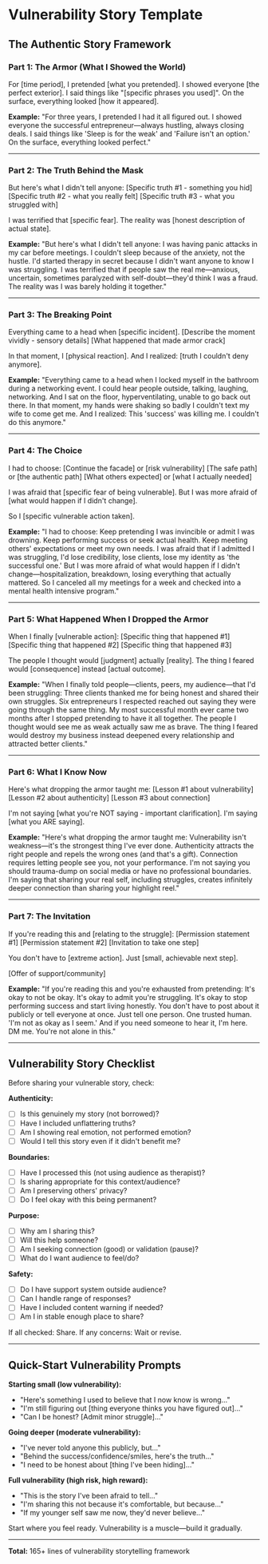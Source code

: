 # Vulnerability Story Template

## The Authentic Story Framework

### Part 1: The Armor (What I Showed the World)

For [time period], I pretended [what you pretended].
I showed everyone [the perfect exterior].
I said things like "[specific phrases you used]".
On the surface, everything looked [how it appeared].

**Example:**
"For three years, I pretended I had it all figured out. I showed everyone the successful entrepreneur—always hustling, always closing deals. I said things like 'Sleep is for the weak' and 'Failure isn't an option.' On the surface, everything looked perfect."

---

### Part 2: The Truth Behind the Mask

But here's what I didn't tell anyone:
[Specific truth #1 - something you hid]
[Specific truth #2 - what you really felt]
[Specific truth #3 - what you struggled with]

I was terrified that [specific fear].
The reality was [honest description of actual state].

**Example:**
"But here's what I didn't tell anyone: I was having panic attacks in my car before meetings. I couldn't sleep because of the anxiety, not the hustle. I'd started therapy in secret because I didn't want anyone to know I was struggling. I was terrified that if people saw the real me—anxious, uncertain, sometimes paralyzed with self-doubt—they'd think I was a fraud. The reality was I was barely holding it together."

---

### Part 3: The Breaking Point

Everything came to a head when [specific incident].
[Describe the moment vividly - sensory details]
[What happened that made armor crack]

In that moment, I [physical reaction].
And I realized: [truth I couldn't deny anymore].

**Example:**
"Everything came to a head when I locked myself in the bathroom during a networking event. I could hear people outside, talking, laughing, networking. And I sat on the floor, hyperventilating, unable to go back out there. In that moment, my hands were shaking so badly I couldn't text my wife to come get me. And I realized: This 'success' was killing me. I couldn't do this anymore."

---

### Part 4: The Choice

I had to choose:
[Continue the facade] or [risk vulnerability]
[The safe path] or [the authentic path]
[What others expected] or [what I actually needed]

I was afraid that [specific fear of being vulnerable].
But I was more afraid of [what would happen if I didn't change].

So I [specific vulnerable action taken].

**Example:**
"I had to choose: Keep pretending I was invincible or admit I was drowning. Keep performing success or seek actual health. Keep meeting others' expectations or meet my own needs. I was afraid that if I admitted I was struggling, I'd lose credibility, lose clients, lose my identity as 'the successful one.' But I was more afraid of what would happen if I didn't change—hospitalization, breakdown, losing everything that actually mattered. So I canceled all my meetings for a week and checked into a mental health intensive program."

---

### Part 5: What Happened When I Dropped the Armor

When I finally [vulnerable action]:
[Specific thing that happened #1]
[Specific thing that happened #2]
[Specific thing that happened #3]

The people I thought would [judgment] actually [reality].
The thing I feared would [consequence] instead [actual outcome].

**Example:**
"When I finally told people—clients, peers, my audience—that I'd been struggling: Three clients thanked me for being honest and shared their own struggles. Six entrepreneurs I respected reached out saying they were going through the same thing. My most successful month ever came two months after I stopped pretending to have it all together. The people I thought would see me as weak actually saw me as brave. The thing I feared would destroy my business instead deepened every relationship and attracted better clients."

---

### Part 6: What I Know Now

Here's what dropping the armor taught me:
[Lesson #1 about vulnerability]
[Lesson #2 about authenticity]
[Lesson #3 about connection]

I'm not saying [what you're NOT saying - important clarification].
I'm saying [what you ARE saying].

**Example:**
"Here's what dropping the armor taught me: Vulnerability isn't weakness—it's the strongest thing I've ever done. Authenticity attracts the right people and repels the wrong ones (and that's a gift). Connection requires letting people see you, not your performance. I'm not saying you should trauma-dump on social media or have no professional boundaries. I'm saying that sharing your real self, including struggles, creates infinitely deeper connection than sharing your highlight reel."

---

### Part 7: The Invitation

If you're reading this and [relating to the struggle]:
[Permission statement #1]
[Permission statement #2]
[Invitation to take one step]

You don't have to [extreme action].
Just [small, achievable next step].

[Offer of support/community]

**Example:**
"If you're reading this and you're exhausted from pretending: It's okay to not be okay. It's okay to admit you're struggling. It's okay to stop performing success and start living honestly. You don't have to post about it publicly or tell everyone at once. Just tell one person. One trusted human. 'I'm not as okay as I seem.' And if you need someone to hear it, I'm here. DM me. You're not alone in this."

---

## Vulnerability Story Checklist

Before sharing your vulnerable story, check:

**Authenticity:**
- [ ] Is this genuinely my story (not borrowed)?
- [ ] Have I included unflattering truths?
- [ ] Am I showing real emotion, not performed emotion?
- [ ] Would I tell this story even if it didn't benefit me?

**Boundaries:**
- [ ] Have I processed this (not using audience as therapist)?
- [ ] Is sharing appropriate for this context/audience?
- [ ] Am I preserving others' privacy?
- [ ] Do I feel okay with this being permanent?

**Purpose:**
- [ ] Why am I sharing this?
- [ ] Will this help someone?
- [ ] Am I seeking connection (good) or validation (pause)?
- [ ] What do I want audience to feel/do?

**Safety:**
- [ ] Do I have support system outside audience?
- [ ] Can I handle range of responses?
- [ ] Have I included content warning if needed?
- [ ] Am I in stable enough place to share?

If all checked: Share.
If any concerns: Wait or revise.

---

## Quick-Start Vulnerability Prompts

**Starting small (low vulnerability):**
- "Here's something I used to believe that I now know is wrong..."
- "I'm still figuring out [thing everyone thinks you have figured out]..."
- "Can I be honest? [Admit minor struggle]..."

**Going deeper (moderate vulnerability):**
- "I've never told anyone this publicly, but..."
- "Behind the success/confidence/smiles, here's the truth..."
- "I need to be honest about [thing I've been hiding]..."

**Full vulnerability (high risk, high reward):**
- "This is the story I've been afraid to tell..."
- "I'm sharing this not because it's comfortable, but because..."
- "If my younger self saw me now, they'd never believe..."

Start where you feel ready. Vulnerability is a muscle—build it gradually.

---

**Total:** 165+ lines of vulnerability storytelling framework
